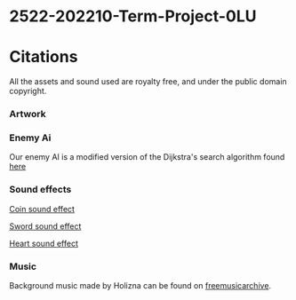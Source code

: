 # 2522-202210-Term-Project-0LU


# Citations
All the assets and sound used are royalty free, and under the public domain copyright.
### Artwork

### Enemy Ai
Our enemy AI is a modified version of the Dijkstra's search algorithm found [here](https://gamedev.stackexchange.com/questions/197165/java-simple-2d-grid-pathfinding)

### Sound effects
[Coin sound effect](https://www.fesliyanstudios.com/royalty-free-sound-effects-download/coin-272)

[Sword sound effect](https://www.youtube.com/watch?v=SwJNDq8CQSk&ab_channel=PoppiHolla)

[Heart sound effect](https://pixabay.com/sound-effects/search/pickup/)

### Music 
Background music made by Holizna can be found on [freemusicarchive](https://freemusicarchive.org/genre/Ambient).